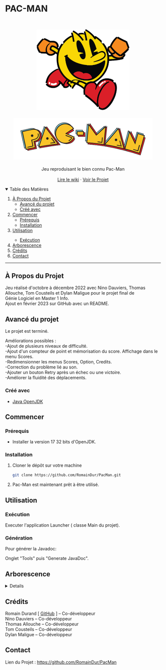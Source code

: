 # PAC-MAN

<!-- PROJECT LOGO -->
<br />
<p align="center">
  <a href="https://github.com/RomainDur/PacMan">
    <img src="resources/PC.png" alt="Logo" width="300">
  </a>

<h3 align="center"><a href="https://github.com/RomainDur/PacMan"><img src="resources/Pac-Man_Logo.svg.png" alt="PacMan" width="450"></a></h3>

  <p align="center">
    Jeu reproduisant le bien connu Pac-Man
    <br />
    <br />
    <a href="https://fr.wikipedia.org/wiki/Pac-Man">Lire le wiki</a>
    ·
    <a href="https://github.com/RomainDur/projects">Voir le Projet</a>
    <br />
  </p>

<!-- TABLE OF CONTENTS -->
<details open="open">
  <summary>Table des Matières</summary>
  <ol>
    <li>
      <a href="#à-propos-du-projet">À Propos du Projet</a>
      <ul>
        <li><a href="#Avancé du projet">Avancé du projet</a></li>
        <li><a href="#créé-avec">Créé avec</a></li>
      </ul>
    </li>
    <li>
      <a href="#commencer">Commencer</a>
      <ul>
        <li><a href="#prérequis">Prérequis</a></li>
        <li><a href="#installation">Installation</a></li>
      </ul>
    </li>
    <li><a href="#utilisation">Utilisation</a></li>
      <ul>
        <li><a href="#exécution">Exécution</a></li>     
      </ul>
    <li><a href="#arborescence">Arborescence</a></li>
    <li><a href="#crédits">Crédits</a></li>
    <li><a href="#contact">Contact</a></li>
  </ol>
</details>

***

<!-- ABOUT THE PROJECT -->
## À Propos du Projet
Jeu réalisé d'octobre à décembre 2022 avec Nino Dauviers, Thomas Allouche, Tom Cousteils et Dylan Maligue pour le projet final de   
Génie Logiciel en Master 1 Info.   
Ajout en février 2023 sur GitHub avec un README.

## Avancé du projet

Le projet est terminé.

Améliorations possibles :  
-Ajout de plusieurs niveaux de difficulté.  
-Ajout d'un compteur de point et mémorisation du score. Affichage dans le menu Scores.  
-Redimensionner les menus Scores, Option, Credits.  
-Correction du problème lié au son.  
-Ajouter un bouton Retry après un échec ou une victoire.  
-Améliorer la fluidité des déplacements.  

### Créé avec
* [Java OpenJDK](https://openjdk.java.net/)

<!-- GETTING STARTED -->
## Commencer

### Prérequis

* Installer la version 17 32 bits d'OpenJDK.



### Installation

1. Cloner le dépôt sur votre machine
   ```sh
   git clone https://github.com/RomainDur/PacMan.git
   ```
2. Pac-Man est maintenant prêt à être utilisé.

<!-- USAGE EXAMPLES -->
## Utilisation

### Exécution
Executer l'application Launcher ( classe Main du projet).

### Génération

Pour générer la Javadoc:

Onglet "Tools" puis "Generate JavaDoc".

<!-- TREE STRUCTURE -->
## Arborescence
<details>

_TODO_

</details>

<!-- CREDITS -->
## Crédits

Romain Durand [ [GitHub](https://github.com/RomainDur) ] – Co-développeur
<br>
Nino Dauviers – Co-développeur
<br>
Thomas Allouche – Co-développeur
<br>
Tom Cousteils – Co-développeur
<br>
Dylan Maligue – Co-développeur

<!-- CONTACT -->
## Contact

Lien du Projet : https://github.com/RomainDur/PacMan
